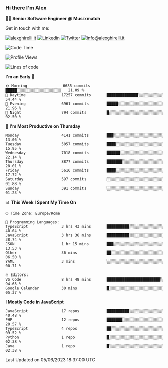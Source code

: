### Hi there I'm Alex

👨‍💻 __Senior Software Engineer @ Musixmatch__

Get in touch with me:

[![alexghirelli.it](https://img.shields.io/static/v1?label=alexghirelli.it&message=%20&color=red&logo=&style=flat-square&logoColor=white)](https://www.alexghirelli.it/)
[![Linkedin](https://img.shields.io/static/v1?label=Linkedin&message=%20&color=blue&logo=Linkedin&style=flat-square&logoColor=white)](https://linkedin.com/in/alexghirelli)
[![Twitter](https://img.shields.io/static/v1?label=Twitter&message=%20&color=blue&logo=Twitter&style=flat-square&logoColor=white)](https://twitter.com/alexGhirelli)
[![info@alexghirelli.it](https://img.shields.io/static/v1?label=info@alexghirelli.it&message=%20&color=red&logo=gmail&style=flat-square&logoColor=white)](mailto:info@alexghirelli.it)

<!--START_SECTION:waka-->
![Code Time](http://img.shields.io/badge/Code%20Time-7%2C463%20hrs%2011%20mins-blue)

![Profile Views](http://img.shields.io/badge/Profile%20Views-1-blue)

![Lines of code](https://img.shields.io/badge/From%20Hello%20World%20I%27ve%20Written-48.9%20million%20lines%20of%20code-blue)

**I'm an Early 🐤** 

```text
🌞 Morning                6685 commits        █████░░░░░░░░░░░░░░░░░░░░   21.09 % 
🌆 Daytime                17257 commits       ██████████████░░░░░░░░░░░   54.44 % 
🌃 Evening                6961 commits        █████░░░░░░░░░░░░░░░░░░░░   21.96 % 
🌙 Night                  794 commits         █░░░░░░░░░░░░░░░░░░░░░░░░   02.50 % 
```
📅 **I'm Most Productive on Thursday** 

```text
Monday                   4141 commits        ███░░░░░░░░░░░░░░░░░░░░░░   13.06 % 
Tuesday                  5057 commits        ████░░░░░░░░░░░░░░░░░░░░░   15.95 % 
Wednesday                7018 commits        ██████░░░░░░░░░░░░░░░░░░░   22.14 % 
Thursday                 8877 commits        ███████░░░░░░░░░░░░░░░░░░   28.01 % 
Friday                   5616 commits        ████░░░░░░░░░░░░░░░░░░░░░   17.72 % 
Saturday                 597 commits         ░░░░░░░░░░░░░░░░░░░░░░░░░   01.88 % 
Sunday                   391 commits         ░░░░░░░░░░░░░░░░░░░░░░░░░   01.23 % 
```


📊 **This Week I Spent My Time On** 

```text
🕑︎ Time Zone: Europe/Rome

💬 Programming Languages: 
TypeScript               3 hrs 43 mins       ██████████░░░░░░░░░░░░░░░   40.04 % 
JavaScript               3 hrs 36 mins       ██████████░░░░░░░░░░░░░░░   38.74 % 
JSON                     1 hr 15 mins        ███░░░░░░░░░░░░░░░░░░░░░░   13.53 % 
Other                    36 mins             ██░░░░░░░░░░░░░░░░░░░░░░░   06.50 % 
YAML                     3 mins              ░░░░░░░░░░░░░░░░░░░░░░░░░   00.71 % 

🔥 Editors: 
VS Code                  8 hrs 48 mins       ████████████████████████░   94.63 % 
Google Calendar          30 mins             █░░░░░░░░░░░░░░░░░░░░░░░░   05.37 % 
```

**I Mostly Code in JavaScript** 

```text
JavaScript               17 repos            ██████████░░░░░░░░░░░░░░░   40.48 % 
PHP                      12 repos            ███████░░░░░░░░░░░░░░░░░░   28.57 % 
TypeScript               4 repos             ██░░░░░░░░░░░░░░░░░░░░░░░   09.52 % 
Python                   1 repo              █░░░░░░░░░░░░░░░░░░░░░░░░   02.38 % 
Java                     1 repo              █░░░░░░░░░░░░░░░░░░░░░░░░   02.38 % 
```




 Last Updated on 05/06/2023 18:37:00 UTC
<!--END_SECTION:waka-->
